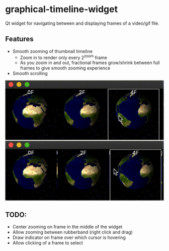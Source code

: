 # graphical-timeline-widget
Qt widget for navigating between and displaying frames of a video/gif file.

## Features
- Smooth zooming of thumbnail timeline
    - Zoom in to render only every 2<sup>zoom</sup> frame
    - As you zoom in and out, fractional frames grow/shrink between full frames to give smooth zooming experience
- Smooth scrolling

![Scrolling](doc/scroll.gif? "Scrolling")
![Zooming](doc/zoom.gif? "Zooming")

## TODO:
- Center zooming on frame in the middle of the widget
- Allow zooming between rubberband (right click and drag)
- Draw indicator on frame over which cursor is hovering
- Allow clicking of a frame to select
